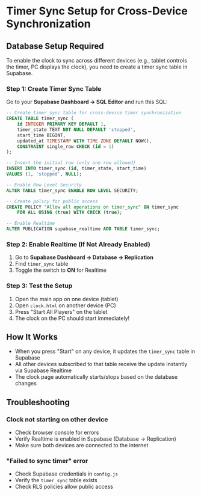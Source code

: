 # Timer Sync Setup for Cross-Device Synchronization

## Database Setup Required

To enable the clock to sync across different devices (e.g., tablet controls the timer, PC displays the clock), you need to create a timer sync table in Supabase.

### Step 1: Create Timer Sync Table

Go to your **Supabase Dashboard → SQL Editor** and run this SQL:

```sql
-- Create timer_sync table for cross-device timer synchronization
CREATE TABLE timer_sync (
    id INTEGER PRIMARY KEY DEFAULT 1,
    timer_state TEXT NOT NULL DEFAULT 'stopped',
    start_time BIGINT,
    updated_at TIMESTAMP WITH TIME ZONE DEFAULT NOW(),
    CONSTRAINT single_row CHECK (id = 1)
);

-- Insert the initial row (only one row allowed)
INSERT INTO timer_sync (id, timer_state, start_time) 
VALUES (1, 'stopped', NULL);

-- Enable Row Level Security
ALTER TABLE timer_sync ENABLE ROW LEVEL SECURITY;

-- Create policy for public access
CREATE POLICY "Allow all operations on timer_sync" ON timer_sync
    FOR ALL USING (true) WITH CHECK (true);

-- Enable Realtime
ALTER PUBLICATION supabase_realtime ADD TABLE timer_sync;
```

### Step 2: Enable Realtime (If Not Already Enabled)

1. Go to **Supabase Dashboard → Database → Replication**
2. Find `timer_sync` table
3. Toggle the switch to **ON** for Realtime

### Step 3: Test the Setup

1. Open the main app on one device (tablet)
2. Open `clock.html` on another device (PC)
3. Press "Start All Players" on the tablet
4. The clock on the PC should start immediately!

## How It Works

- When you press "Start" on any device, it updates the `timer_sync` table in Supabase
- All other devices subscribed to that table receive the update instantly via Supabase Realtime
- The clock page automatically starts/stops based on the database changes

## Troubleshooting

### Clock not starting on other device
- Check browser console for errors
- Verify Realtime is enabled in Supabase (Database → Replication)
- Make sure both devices are connected to the internet

### "Failed to sync timer" error
- Check Supabase credentials in `config.js`
- Verify the `timer_sync` table exists
- Check RLS policies allow public access

